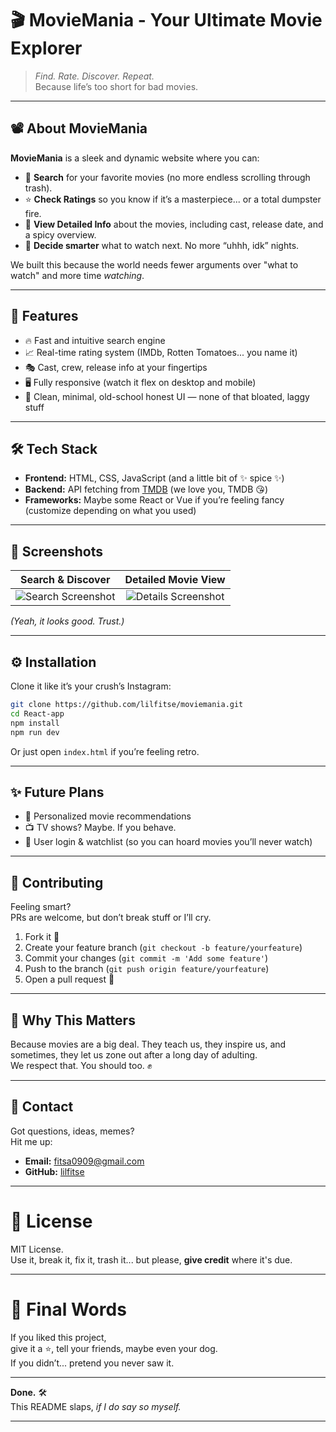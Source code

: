 # 🎬 MovieMania - Your Ultimate Movie Explorer

> *Find. Rate. Discover. Repeat.*  
> Because life’s too short for bad movies.

---

## 📽 About MovieMania

**MovieMania** is a sleek and dynamic website where you can:
- 🔎 **Search** for your favorite movies (no more endless scrolling through trash).
- ⭐ **Check Ratings** so you know if it’s a masterpiece... or a total dumpster fire.
- 🎥 **View Detailed Info** about the movies, including cast, release date, and a spicy overview.
- 🧠 **Decide smarter** what to watch next. No more “uhhh, idk” nights.

We built this because the world needs fewer arguments over "what to watch" and more time *watching*.

---

## 🚀 Features

- 🔥 Fast and intuitive search engine
- 📈 Real-time rating system (IMDb, Rotten Tomatoes... you name it)
- 🎭 Cast, crew, release info at your fingertips
- 🖥️ Fully responsive (watch it flex on desktop and mobile)
- 🧹 Clean, minimal, old-school honest UI — none of that bloated, laggy stuff

---

## 🛠 Tech Stack

- **Frontend:** HTML, CSS, JavaScript (and a little bit of ✨ spice ✨)
- **Backend:** API fetching from [TMDB](https://www.themoviedb.org/) (we love you, TMDB 😘)
- **Frameworks:** Maybe some React or Vue if you’re feeling fancy (customize depending on what you used)

---

## 📸 Screenshots

| Search & Discover | Detailed Movie View |
|:-----------------:|:-------------------:|
| ![Search Screenshot](link_here) | ![Details Screenshot](link_here) |

_(Yeah, it looks good. Trust.)_

---

## ⚙️ Installation

Clone it like it’s your crush’s Instagram:

```bash
git clone https://github.com/lilfitse/moviemania.git
cd React-app
npm install
npm run dev
```
Or just open `index.html` if you’re feeling retro.

---

## ✨ Future Plans

- 🍿 Personalized movie recommendations
- 📺 TV shows? Maybe. If you behave.
- 🎉 User login & watchlist (so you can hoard movies you’ll never watch)

---

## 🤝 Contributing

Feeling smart?  
PRs are welcome, but don’t break stuff or I’ll cry.

1. Fork it 🍴
2. Create your feature branch (`git checkout -b feature/yourfeature`)
3. Commit your changes (`git commit -m 'Add some feature'`)
4. Push to the branch (`git push origin feature/yourfeature`)
5. Open a pull request 🚀

---

## 🧠 Why This Matters

Because movies are a big deal. They teach us, they inspire us, and sometimes, they let us zone out after a long day of adulting.  
We respect that. You should too. ✊

---

## 📢 Contact

Got questions, ideas, memes?  
Hit me up:

- **Email:** fitsa0909@gmail.com
- **GitHub:** [lilfitse](https://github.com/lilfitse)

---

# 📜 License

MIT License.  
Use it, break it, fix it, trash it... but please, **give credit** where it's due.

---

# 🌟 Final Words

If you liked this project,  
give it a ⭐, tell your friends, maybe even your dog.  
If you didn’t... pretend you never saw it.

---

**Done.** 🛠️  
This README slaps, *if I do say so myself.*

---

